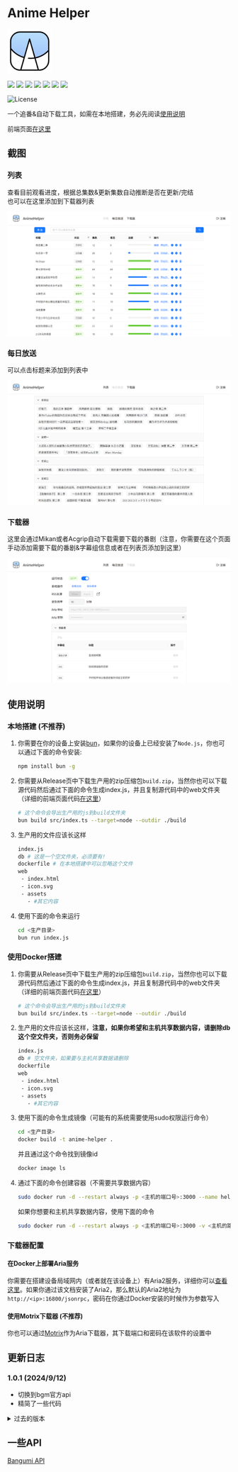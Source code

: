 # Anime Helper

<img src="assets/icon.svg" width=100></img>

![](https://img.shields.io/badge/ElysiaJS-1.1.5-white?)
![](https://img.shields.io/badge/bun-1.1.26-yellow)
![](https://img.shields.io/badge/axios-1.7.7-blue)
![](https://img.shields.io/badge/cheerio-1.0.0-purple)
![](https://img.shields.io/badge/crypto_js-4.2.0-pink)
![](https://img.shields.io/badge/lowdb-7.0.1-red)
![](https://img.shields.io/badge/xml2js-0.6.2-orange)

![License](https://img.shields.io/badge/License-MIT-dark_green)

一个追番&自动下载工具，如需在本地搭建，务必先阅读[使用说明](#使用说明)

前端页面[在这里](https://github.com/Zhoucheng133/Anime-Helper-Web)

## 截图

### 列表

查看目前观看进度，根据总集数&更新集数自动推断是否在更新/完结  
也可以在这里添加到下载器列表

![列表](assets/list.png)

### 每日放送

可以点击标题来添加到列表中

![每日放送](assets/calendar.png)

### 下载器

这里会通过Mikan或者Acgrip自动下载需要下载的番剧（注意，你需要在这个页面手动添加需要下载的番剧&字幕组信息或者在列表页添加到这里）

![下载器](assets/downloader.png)

## 使用说明

### 本地搭建 (不推荐)

1. 你需要在你的设备上安装[bun](https://bun.sh/)，如果你的设备上已经安装了`Node.js`，你也可以通过下面的命令安装:
    ```bash
    npm install bun -g
    ```
2. 你需要从Release页中下载生产用的zip压缩包`build.zip`，当然你也可以下载源代码然后通过下面的命令生成index.js，并且复制源代码中的web文件夹（详细的前端页面代码[在这里](https://github.com/Zhoucheng133/Anime-Helper-Web)）
   ```bash
   # 这个命令会导出生产用的js到build文件夹
   bun build src/index.ts --target=node --outdir ./build
   ```
3. 生产用的文件应该长这样
   ```bash
   index.js
   db # 这是一个空文件夹，必须要有!
   dockerfile # 在本地搭建中可以忽略这个文件
   web
    - index.html
    - icon.svg
    - assets
      - #其它内容
   ```
4. 使用下面的命令来运行
   ```bash
   cd <生产目录>
   bun run index.js
   ```

### 使用Docker搭建

1. 你需要从Release页中下载生产用的zip压缩包`build.zip`，当然你也可以下载源代码然后通过下面的命令生成index.js，并且复制源代码中的web文件夹（详细的前端页面代码[在这里](https://github.com/Zhoucheng133/Anime-Helper-Web)）
   ```bash
   # 这个命令会导出生产用的js到build文件夹
   bun build src/index.ts --target=node --outdir ./build
   ```
2. 生产用的文件应该长这样，**注意，如果你希望和主机共享数据内容，请删除db这个空文件夹，否则务必保留**
   ```bash
   index.js
   db # 空文件夹，如果要与主机共享数据请删除
   dockerfile
   web
    - index.html
    - icon.svg
    - assets
      - #其它内容
   ```
3. 使用下面的命令生成镜像（可能有的系统需要使用sudo权限运行命令）
   ```bash
   cd <生产目录>
   docker build -t anime-helper .
   ```
   并且通过这个命令找到镜像id
   ```bash
   docker image ls
   ```
4. 通过下面的命令创建容器（不需要共享数据内容）
   ```bash
   sudo docker run -d --restart always -p <主机的端口号>:3000 --name helper <镜像id>
   ```
   如果你想要和主机共享数据内容，使用下面的命令
   ```bash
   sudo docker run -d --restart always -p <主机的端口号>:3000 -v <主机的路径>:/app/db --name helper <镜像id>
   ```

### 下载器配置

#### 在Docker上部署Aria服务

你需要在搭建设备局域网内（或者就在该设备上）有Aria2服务，详细你可以[查看这里](https://github.com/P3TERX/Aria2-Pro-Docker)。如果你通过该文档安装了Aria2，那么默认的Aria2地址为`http://<ip>:16800/jsonrpc`，密码在你通过Docker安装的时候作为参数写入

#### 使用Motrix下载器 (不推荐)
你也可以通过[Motrix](https://motrix.app/zh-CN)作为Aria下载器，其下载端口和密码在该软件的设置中

## 更新日志

### 1.0.1 (2024/9/12)
- 切换到bgm官方api
- 精简了一些代码

<details>
<summary>过去的版本</summary>

### 1.0.0 (2024/9/11)
- 第一个版本

</details>

## 一些API

[Bangumi API](https://bangumi.github.io/api/)